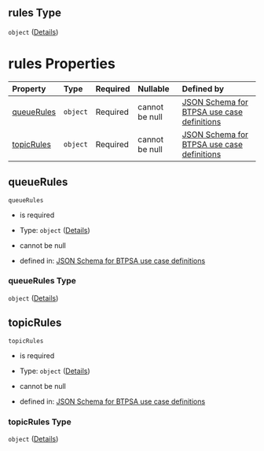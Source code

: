 ## rules Type

`object` ([Details](btpsa-usecase-properties-services-items-allof-1-then-allof-40-then-allof-0-then-properties-parameters-properties-rules.md))

# rules Properties

| Property                  | Type     | Required | Nullable       | Defined by                                                                                                                                                                                                                                                                                                                                |
| :------------------------ | :------- | :------- | :------------- | :---------------------------------------------------------------------------------------------------------------------------------------------------------------------------------------------------------------------------------------------------------------------------------------------------------------------------------------- |
| [queueRules](#queuerules) | `object` | Required | cannot be null | [JSON Schema for BTPSA use case definitions](btpsa-usecase-properties-services-items-allof-1-then-allof-40-then-allof-0-then-properties-parameters-properties-rules-properties-queuerules.md "undefined#/properties/services/items/allOf/1/then/allOf/40/then/allOf/0/then/properties/parameters/properties/rules/properties/queueRules") |
| [topicRules](#topicrules) | `object` | Required | cannot be null | [JSON Schema for BTPSA use case definitions](btpsa-usecase-properties-services-items-allof-1-then-allof-40-then-allof-0-then-properties-parameters-properties-rules-properties-topicrules.md "undefined#/properties/services/items/allOf/1/then/allOf/40/then/allOf/0/then/properties/parameters/properties/rules/properties/topicRules") |

## queueRules



`queueRules`

*   is required

*   Type: `object` ([Details](btpsa-usecase-properties-services-items-allof-1-then-allof-40-then-allof-0-then-properties-parameters-properties-rules-properties-queuerules.md))

*   cannot be null

*   defined in: [JSON Schema for BTPSA use case definitions](btpsa-usecase-properties-services-items-allof-1-then-allof-40-then-allof-0-then-properties-parameters-properties-rules-properties-queuerules.md "undefined#/properties/services/items/allOf/1/then/allOf/40/then/allOf/0/then/properties/parameters/properties/rules/properties/queueRules")

### queueRules Type

`object` ([Details](btpsa-usecase-properties-services-items-allof-1-then-allof-40-then-allof-0-then-properties-parameters-properties-rules-properties-queuerules.md))

## topicRules



`topicRules`

*   is required

*   Type: `object` ([Details](btpsa-usecase-properties-services-items-allof-1-then-allof-40-then-allof-0-then-properties-parameters-properties-rules-properties-topicrules.md))

*   cannot be null

*   defined in: [JSON Schema for BTPSA use case definitions](btpsa-usecase-properties-services-items-allof-1-then-allof-40-then-allof-0-then-properties-parameters-properties-rules-properties-topicrules.md "undefined#/properties/services/items/allOf/1/then/allOf/40/then/allOf/0/then/properties/parameters/properties/rules/properties/topicRules")

### topicRules Type

`object` ([Details](btpsa-usecase-properties-services-items-allof-1-then-allof-40-then-allof-0-then-properties-parameters-properties-rules-properties-topicrules.md))

